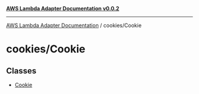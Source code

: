 [**AWS Lambda Adapter Documentation v0.0.2**](../../README.md)

***

[AWS Lambda Adapter Documentation](../../modules.md) / cookies/Cookie

# cookies/Cookie

## Classes

- [Cookie](classes/Cookie.md)
